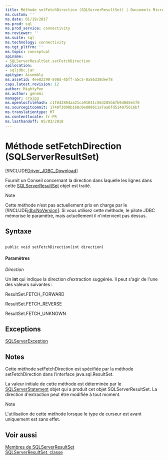 ```yaml
---
title: Méthode setFetchDirection (SQLServerResultSet) | Documents Microsoft
ms.custom: ''
ms.date: 01/19/2017
ms.prod: sql
ms.prod_service: connectivity
ms.reviewer: ''
ms.suite: sql
ms.technology: connectivity
ms.tgt_pltfrm: ''
ms.topic: conceptual
apiname:
- SQLServerResultSet.setFetchDirection
apilocation:
- sqljdbc.jar
apitype: Assembly
ms.assetid: 4ee82290-508d-4bff-a5c5-8a56338deef8
caps.latest.revision: 12
author: MightyPen
ms.author: genemi
manager: craigg
ms.openlocfilehash: c1f042804aa21ca91031c56d285bbfb9d0d8e1f0
ms.sourcegitcommit: 1740f3090b168c0e809611a7aa6fd514075616bf
ms.translationtype: MT
ms.contentlocale: fr-FR
ms.lasthandoff: 05/03/2018
---
```

# <a name="setfetchdirection-method-sqlserverresultset"></a>Méthode setFetchDirection (SQLServerResultSet)
[!INCLUDE[Driver_JDBC_Download](../../../includes/driver_jdbc_download.md)]

  Fournit un Conseil concernant la direction dans laquelle les lignes dans cette [SQLServerResultSet](../../../connect/jdbc/reference/sqlserverresultset-class.md) objet est traité.  
  
> [!NOTE]  
>  Cette méthode n’est pas actuellement pris en charge par le [!INCLUDE[jdbcNoVersion](../../../includes/jdbcnoversion_md.md)]. Si vous utilisez cette méthode, le pilote JDBC mémorise le paramètre, mais actuellement il n'intervient pas dessus.  
  
## <a name="syntax"></a>Syntaxe  
  
```  
  
public void setFetchDirection(int direction)  
```  
  
#### <a name="parameters"></a>Paramètres  
 *Direction*  
  
 Un **int** qui indique la direction d’extraction suggérée. Il peut s'agir de l'une des valeurs suivantes :  
  
 ResultSet.FETCH_FORWARD  
  
 ResultSet.FETCH_REVERSE  
  
 ResultSet.FETCH_UNKNOWN  
  
## <a name="exceptions"></a>Exceptions  
 [SQLServerException](../../../connect/jdbc/reference/sqlserverexception-class.md)  
  
## <a name="remarks"></a>Notes  
 Cette méthode setFetchDirection est spécifiée par la méthode setFetchDirection dans l’interface java.sql.ResultSet.  
  
 La valeur initiale de cette méthode est déterminée par le [SQLServerStatement](../../../connect/jdbc/reference/sqlserverstatement-class.md) objet qui a produit cet objet SQLServerResultSet. La direction d'extraction peut être modifiée à tout moment.  
  
> [!NOTE]  
>  L'utilisation de cette méthode lorsque le type de curseur est avant uniquement est sans effet.  
  
## <a name="see-also"></a>Voir aussi  
 [Membres de SQLServerResultSet](../../../connect/jdbc/reference/sqlserverresultset-members.md)   
 [SQLServerResultSet, classe](../../../connect/jdbc/reference/sqlserverresultset-class.md)  
  
  
